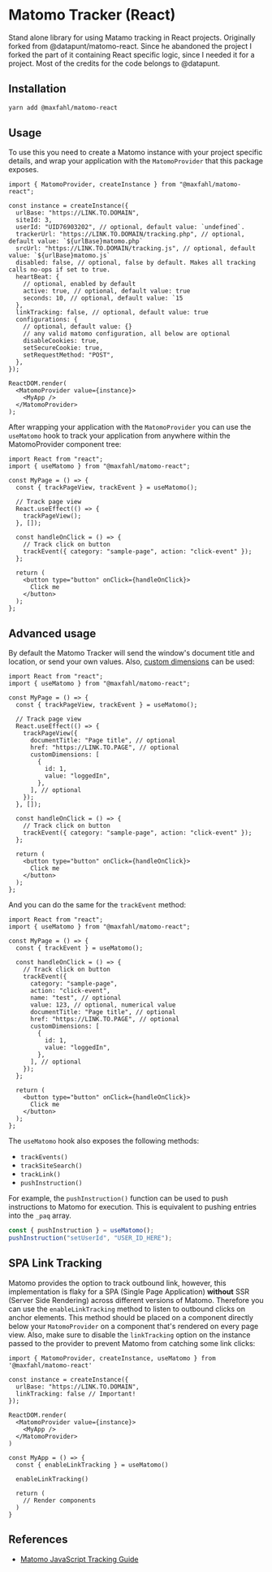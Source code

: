 # Matomo Tracker (React)

Stand alone library for using Matamo tracking in React projects. Originally forked from @datapunt/matomo-react. Since he abandoned the project I forked the part of it containing React specific logic, since I needed it for a project. Most of the credits for the code belongs to @datapunt.

## Installation

```sh
yarn add @maxfahl/matomo-react
```

## Usage

To use this you need to create a Matomo instance with your project specific details, and wrap your application with the `MatomoProvider` that this package exposes.

```tsx
import { MatomoProvider, createInstance } from "@maxfahl/matomo-react";

const instance = createInstance({
  urlBase: "https://LINK.TO.DOMAIN",
  siteId: 3,
  userId: "UID76903202", // optional, default value: `undefined`.
  trackerUrl: "https://LINK.TO.DOMAIN/tracking.php", // optional, default value: `${urlBase}matomo.php`
  srcUrl: "https://LINK.TO.DOMAIN/tracking.js", // optional, default value: `${urlBase}matomo.js`
  disabled: false, // optional, false by default. Makes all tracking calls no-ops if set to true.
  heartBeat: {
    // optional, enabled by default
    active: true, // optional, default value: true
    seconds: 10, // optional, default value: `15
  },
  linkTracking: false, // optional, default value: true
  configurations: {
    // optional, default value: {}
    // any valid matomo configuration, all below are optional
    disableCookies: true,
    setSecureCookie: true,
    setRequestMethod: "POST",
  },
});

ReactDOM.render(
  <MatomoProvider value={instance}>
    <MyApp />
  </MatomoProvider>
);
```

After wrapping your application with the `MatomoProvider` you can use the `useMatomo` hook to track your application from anywhere within the MatomoProvider component tree:

```tsx
import React from "react";
import { useMatomo } from "@maxfahl/matomo-react";

const MyPage = () => {
  const { trackPageView, trackEvent } = useMatomo();

  // Track page view
  React.useEffect(() => {
    trackPageView();
  }, []);

  const handleOnClick = () => {
    // Track click on button
    trackEvent({ category: "sample-page", action: "click-event" });
  };

  return (
    <button type="button" onClick={handleOnClick}>
      Click me
    </button>
  );
};
```

## Advanced usage

By default the Matomo Tracker will send the window's document title and location, or send your own values. Also, [custom dimensions](https://matomo.org/docs/custom-dimensions/) can be used:

```tsx
import React from "react";
import { useMatomo } from "@maxfahl/matomo-react";

const MyPage = () => {
  const { trackPageView, trackEvent } = useMatomo();

  // Track page view
  React.useEffect(() => {
    trackPageView({
      documentTitle: "Page title", // optional
      href: "https://LINK.TO.PAGE", // optional
      customDimensions: [
        {
          id: 1,
          value: "loggedIn",
        },
      ], // optional
    });
  }, []);

  const handleOnClick = () => {
    // Track click on button
    trackEvent({ category: "sample-page", action: "click-event" });
  };

  return (
    <button type="button" onClick={handleOnClick}>
      Click me
    </button>
  );
};
```

And you can do the same for the `trackEvent` method:

```tsx
import React from "react";
import { useMatomo } from "@maxfahl/matomo-react";

const MyPage = () => {
  const { trackEvent } = useMatomo();

  const handleOnClick = () => {
    // Track click on button
    trackEvent({
      category: "sample-page",
      action: "click-event",
      name: "test", // optional
      value: 123, // optional, numerical value
      documentTitle: "Page title", // optional
      href: "https://LINK.TO.PAGE", // optional
      customDimensions: [
        {
          id: 1,
          value: "loggedIn",
        },
      ], // optional
    });
  };

  return (
    <button type="button" onClick={handleOnClick}>
      Click me
    </button>
  );
};
```

The `useMatomo` hook also exposes the following methods:

- `trackEvents()`
- `trackSiteSearch()`
- `trackLink()`
- `pushInstruction()`

For example, the `pushInstruction()` function can be used to push instructions to Matomo for execution. This
is equivalent to pushing entries into the `_paq` array.

```javascript
const { pushInstruction } = useMatomo();
pushInstruction("setUserId", "USER_ID_HERE");
```

## SPA Link Tracking

Matomo provides the option to track outbound link, however, this implementation is flaky for a SPA (Single Page Application) **without** SSR (Server Side Rendering) across different versions of Matomo. Therefore you can use the `enableLinkTracking` method to listen to outbound clicks on anchor elements. This method should be placed on a component directly below your `MatomoProvider` on a component that's rendered on every page view. Also, make sure to disable the `linkTracking` option on the instance passed to the provider to prevent Matomo from catching some link clicks:

```tsx
import { MatomoProvider, createInstance, useMatomo } from '@maxfahl/matomo-react'

const instance = createInstance({
  urlBase: "https://LINK.TO.DOMAIN",
  linkTracking: false // Important!
});

ReactDOM.render(
  <MatomoProvider value={instance}>
    <MyApp />
  </MatomoProvider>
)

const MyApp = () => {
  const { enableLinkTracking } = useMatomo()

  enableLinkTracking()

  return (
    // Render components
  )
}

```

## References

- [Matomo JavaScript Tracking Guide](https://developer.matomo.org/guides/tracking-javascript-guide)
